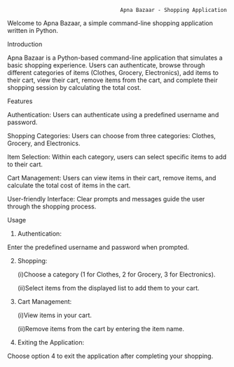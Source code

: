                                         Apna Bazaar - Shopping Application

Welcome to Apna Bazaar, a simple command-line shopping application written in Python.


Introduction

Apna Bazaar is a Python-based command-line application that simulates a basic shopping experience. Users can authenticate, browse through different categories of items (Clothes, Grocery, Electronics), add items to their cart, view their cart, remove items from the cart, and complete their shopping session by calculating the total cost.

Features

Authentication: Users can authenticate using a predefined username and password.

Shopping Categories: Users can choose from three categories: Clothes, Grocery, and Electronics.

Item Selection: Within each category, users can select specific items to add to their cart.

Cart Management: Users can view items in their cart, remove items, and calculate the total cost of items in the cart.

User-friendly Interface: Clear prompts and messages guide the user through the shopping process.

Usage

1. Authentication:

Enter the predefined username and password when prompted.

2. Shopping:

    (i)Choose a category (1 for Clothes, 2 for Grocery, 3 for Electronics).
   
    (ii)Select items from the displayed list to add them to your cart.
   
4. Cart Management:

    (i)View items in your cart.
   
    (ii)Remove items from the cart by entering the item name.
   
6. Exiting the Application:

Choose option 4 to exit the application after completing your shopping.
